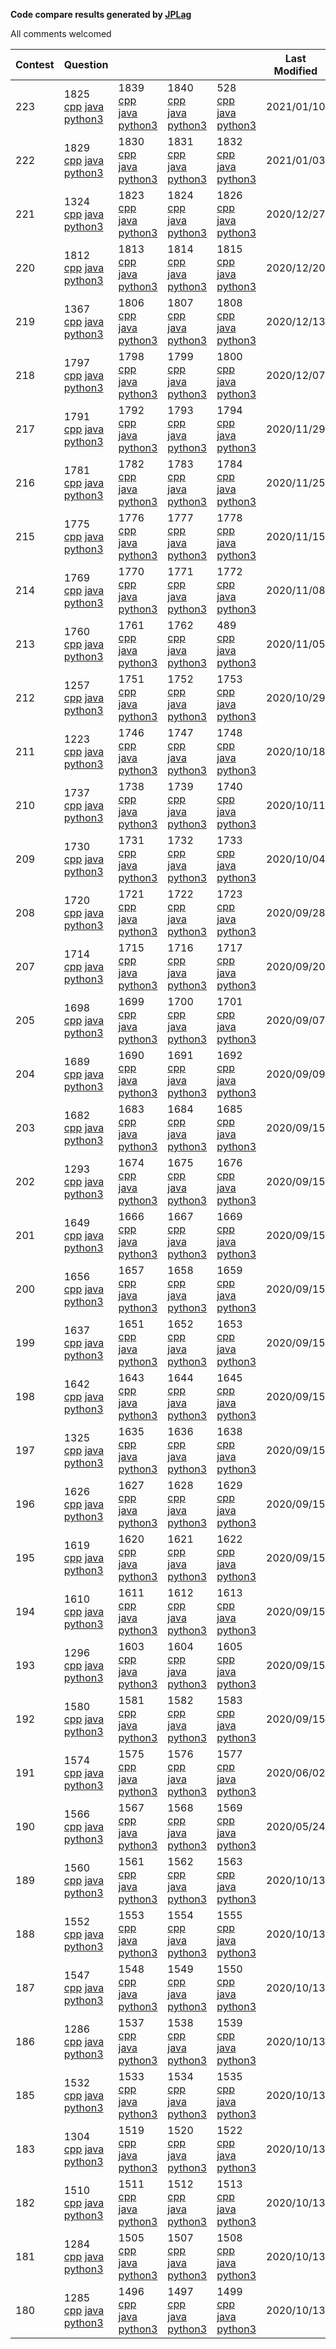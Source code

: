 **Code compare results generated by [JPLag](https://github.com/jplag/jplag)**

All comments welcomed

|Contest|Question||||Last Modified|
|-|-|-|-|-|-|
|223|1825 [cpp](https://feiteng.github.io/ContestResult/223/cppResult/1825/index.html) [java](https://feiteng.github.io/ContestResult/223/javaResult/1825/index.html) [python3](https://feiteng.github.io/ContestResult/223/python3Result/1825/index.html)|1839 [cpp](https://feiteng.github.io/ContestResult/223/cppResult/1839/index.html) [java](https://feiteng.github.io/ContestResult/223/javaResult/1839/index.html) [python3](https://feiteng.github.io/ContestResult/223/python3Result/1839/index.html)|1840 [cpp](https://feiteng.github.io/ContestResult/223/cppResult/1840/index.html) [java](https://feiteng.github.io/ContestResult/223/javaResult/1840/index.html) [python3](https://feiteng.github.io/ContestResult/223/python3Result/1840/index.html)|528 [cpp](https://feiteng.github.io/ContestResult/223/cppResult/528/index.html) [java](https://feiteng.github.io/ContestResult/223/javaResult/528/index.html) [python3](https://feiteng.github.io/ContestResult/223/python3Result/528/index.html)|2021/01/10|
|222|1829 [cpp](https://feiteng.github.io/ContestResult/222/cppResult/1829/index.html) [java](https://feiteng.github.io/ContestResult/222/javaResult/1829/index.html) [python3](https://feiteng.github.io/ContestResult/222/python3Result/1829/index.html)|1830 [cpp](https://feiteng.github.io/ContestResult/222/cppResult/1830/index.html) [java](https://feiteng.github.io/ContestResult/222/javaResult/1830/index.html) [python3](https://feiteng.github.io/ContestResult/222/python3Result/1830/index.html)|1831 [cpp](https://feiteng.github.io/ContestResult/222/cppResult/1831/index.html) [java](https://feiteng.github.io/ContestResult/222/javaResult/1831/index.html) [python3](https://feiteng.github.io/ContestResult/222/python3Result/1831/index.html)|1832 [cpp](https://feiteng.github.io/ContestResult/222/cppResult/1832/index.html) [java](https://feiteng.github.io/ContestResult/222/javaResult/1832/index.html) [python3](https://feiteng.github.io/ContestResult/222/python3Result/1832/index.html)|2021/01/03|
|221|1324 [cpp](https://feiteng.github.io/ContestResult/221/cppResult/1324/index.html) [java](https://feiteng.github.io/ContestResult/221/javaResult/1324/index.html) [python3](https://feiteng.github.io/ContestResult/221/python3Result/1324/index.html)|1823 [cpp](https://feiteng.github.io/ContestResult/221/cppResult/1823/index.html) [java](https://feiteng.github.io/ContestResult/221/javaResult/1823/index.html) [python3](https://feiteng.github.io/ContestResult/221/python3Result/1823/index.html)|1824 [cpp](https://feiteng.github.io/ContestResult/221/cppResult/1824/index.html) [java](https://feiteng.github.io/ContestResult/221/javaResult/1824/index.html) [python3](https://feiteng.github.io/ContestResult/221/python3Result/1824/index.html)|1826 [cpp](https://feiteng.github.io/ContestResult/221/cppResult/1826/index.html) [java](https://feiteng.github.io/ContestResult/221/javaResult/1826/index.html) [python3](https://feiteng.github.io/ContestResult/221/python3Result/1826/index.html)|2020/12/27|
|220|1812 [cpp](https://feiteng.github.io/ContestResult/220/cppResult/1812/index.html) [java](https://feiteng.github.io/ContestResult/220/javaResult/1812/index.html) [python3](https://feiteng.github.io/ContestResult/220/python3Result/1812/index.html)|1813 [cpp](https://feiteng.github.io/ContestResult/220/cppResult/1813/index.html) [java](https://feiteng.github.io/ContestResult/220/javaResult/1813/index.html) [python3](https://feiteng.github.io/ContestResult/220/python3Result/1813/index.html)|1814 [cpp](https://feiteng.github.io/ContestResult/220/cppResult/1814/index.html) [java](https://feiteng.github.io/ContestResult/220/javaResult/1814/index.html) [python3](https://feiteng.github.io/ContestResult/220/python3Result/1814/index.html)|1815 [cpp](https://feiteng.github.io/ContestResult/220/cppResult/1815/index.html) [java](https://feiteng.github.io/ContestResult/220/javaResult/1815/index.html) [python3](https://feiteng.github.io/ContestResult/220/python3Result/1815/index.html)|2020/12/20|
|219|1367 [cpp](https://feiteng.github.io/ContestResult/219/cppResult/1367/index.html) [java](https://feiteng.github.io/ContestResult/219/javaResult/1367/index.html) [python3](https://feiteng.github.io/ContestResult/219/python3Result/1367/index.html)|1806 [cpp](https://feiteng.github.io/ContestResult/219/cppResult/1806/index.html) [java](https://feiteng.github.io/ContestResult/219/javaResult/1806/index.html) [python3](https://feiteng.github.io/ContestResult/219/python3Result/1806/index.html)|1807 [cpp](https://feiteng.github.io/ContestResult/219/cppResult/1807/index.html) [java](https://feiteng.github.io/ContestResult/219/javaResult/1807/index.html) [python3](https://feiteng.github.io/ContestResult/219/python3Result/1807/index.html)|1808 [cpp](https://feiteng.github.io/ContestResult/219/cppResult/1808/index.html) [java](https://feiteng.github.io/ContestResult/219/javaResult/1808/index.html) [python3](https://feiteng.github.io/ContestResult/219/python3Result/1808/index.html)|2020/12/13|
|218|1797 [cpp](https://feiteng.github.io/ContestResult/218/cppResult/1797/index.html) [java](https://feiteng.github.io/ContestResult/218/javaResult/1797/index.html) [python3](https://feiteng.github.io/ContestResult/218/python3Result/1797/index.html)|1798 [cpp](https://feiteng.github.io/ContestResult/218/cppResult/1798/index.html) [java](https://feiteng.github.io/ContestResult/218/javaResult/1798/index.html) [python3](https://feiteng.github.io/ContestResult/218/python3Result/1798/index.html)|1799 [cpp](https://feiteng.github.io/ContestResult/218/cppResult/1799/index.html) [java](https://feiteng.github.io/ContestResult/218/javaResult/1799/index.html) [python3](https://feiteng.github.io/ContestResult/218/python3Result/1799/index.html)|1800 [cpp](https://feiteng.github.io/ContestResult/218/cppResult/1800/index.html) [java](https://feiteng.github.io/ContestResult/218/javaResult/1800/index.html) [python3](https://feiteng.github.io/ContestResult/218/python3Result/1800/index.html)|2020/12/07|
|217|1791 [cpp](https://feiteng.github.io/ContestResult/217/cppResult/1791/index.html) [java](https://feiteng.github.io/ContestResult/217/javaResult/1791/index.html) [python3](https://feiteng.github.io/ContestResult/217/python3Result/1791/index.html)|1792 [cpp](https://feiteng.github.io/ContestResult/217/cppResult/1792/index.html) [java](https://feiteng.github.io/ContestResult/217/javaResult/1792/index.html) [python3](https://feiteng.github.io/ContestResult/217/python3Result/1792/index.html)|1793 [cpp](https://feiteng.github.io/ContestResult/217/cppResult/1793/index.html) [java](https://feiteng.github.io/ContestResult/217/javaResult/1793/index.html) [python3](https://feiteng.github.io/ContestResult/217/python3Result/1793/index.html)|1794 [cpp](https://feiteng.github.io/ContestResult/217/cppResult/1794/index.html) [java](https://feiteng.github.io/ContestResult/217/javaResult/1794/index.html) [python3](https://feiteng.github.io/ContestResult/217/python3Result/1794/index.html)|2020/11/29|
|216|1781 [cpp](https://feiteng.github.io/ContestResult/216/cppResult/1781/index.html) [java](https://feiteng.github.io/ContestResult/216/javaResult/1781/index.html) [python3](https://feiteng.github.io/ContestResult/216/python3Result/1781/index.html)|1782 [cpp](https://feiteng.github.io/ContestResult/216/cppResult/1782/index.html) [java](https://feiteng.github.io/ContestResult/216/javaResult/1782/index.html) [python3](https://feiteng.github.io/ContestResult/216/python3Result/1782/index.html)|1783 [cpp](https://feiteng.github.io/ContestResult/216/cppResult/1783/index.html) [java](https://feiteng.github.io/ContestResult/216/javaResult/1783/index.html) [python3](https://feiteng.github.io/ContestResult/216/python3Result/1783/index.html)|1784 [cpp](https://feiteng.github.io/ContestResult/216/cppResult/1784/index.html) [java](https://feiteng.github.io/ContestResult/216/javaResult/1784/index.html) [python3](https://feiteng.github.io/ContestResult/216/python3Result/1784/index.html)|2020/11/25|
|215|1775 [cpp](https://feiteng.github.io/ContestResult/215/cppResult/1775/index.html) [java](https://feiteng.github.io/ContestResult/215/javaResult/1775/index.html) [python3](https://feiteng.github.io/ContestResult/215/python3Result/1775/index.html)|1776 [cpp](https://feiteng.github.io/ContestResult/215/cppResult/1776/index.html) [java](https://feiteng.github.io/ContestResult/215/javaResult/1776/index.html) [python3](https://feiteng.github.io/ContestResult/215/python3Result/1776/index.html)|1777 [cpp](https://feiteng.github.io/ContestResult/215/cppResult/1777/index.html) [java](https://feiteng.github.io/ContestResult/215/javaResult/1777/index.html) [python3](https://feiteng.github.io/ContestResult/215/python3Result/1777/index.html)|1778 [cpp](https://feiteng.github.io/ContestResult/215/cppResult/1778/index.html) [java](https://feiteng.github.io/ContestResult/215/javaResult/1778/index.html) [python3](https://feiteng.github.io/ContestResult/215/python3Result/1778/index.html)|2020/11/15|
|214|1769 [cpp](https://feiteng.github.io/ContestResult/214/cppResult/1769/index.html) [java](https://feiteng.github.io/ContestResult/214/javaResult/1769/index.html) [python3](https://feiteng.github.io/ContestResult/214/python3Result/1769/index.html)|1770 [cpp](https://feiteng.github.io/ContestResult/214/cppResult/1770/index.html) [java](https://feiteng.github.io/ContestResult/214/javaResult/1770/index.html) [python3](https://feiteng.github.io/ContestResult/214/python3Result/1770/index.html)|1771 [cpp](https://feiteng.github.io/ContestResult/214/cppResult/1771/index.html) [java](https://feiteng.github.io/ContestResult/214/javaResult/1771/index.html) [python3](https://feiteng.github.io/ContestResult/214/python3Result/1771/index.html)|1772 [cpp](https://feiteng.github.io/ContestResult/214/cppResult/1772/index.html) [java](https://feiteng.github.io/ContestResult/214/javaResult/1772/index.html) [python3](https://feiteng.github.io/ContestResult/214/python3Result/1772/index.html)|2020/11/08|
|213|1760 [cpp](https://feiteng.github.io/ContestResult/213/cppResult/1760/index.html) [java](https://feiteng.github.io/ContestResult/213/javaResult/1760/index.html) [python3](https://feiteng.github.io/ContestResult/213/python3Result/1760/index.html)|1761 [cpp](https://feiteng.github.io/ContestResult/213/cppResult/1761/index.html) [java](https://feiteng.github.io/ContestResult/213/javaResult/1761/index.html) [python3](https://feiteng.github.io/ContestResult/213/python3Result/1761/index.html)|1762 [cpp](https://feiteng.github.io/ContestResult/213/cppResult/1762/index.html) [java](https://feiteng.github.io/ContestResult/213/javaResult/1762/index.html) [python3](https://feiteng.github.io/ContestResult/213/python3Result/1762/index.html)|489 [cpp](https://feiteng.github.io/ContestResult/213/cppResult/489/index.html) [java](https://feiteng.github.io/ContestResult/213/javaResult/489/index.html) [python3](https://feiteng.github.io/ContestResult/213/python3Result/489/index.html)|2020/11/05|
|212|1257 [cpp](https://feiteng.github.io/ContestResult/212/cppResult/1257/index.html) [java](https://feiteng.github.io/ContestResult/212/javaResult/1257/index.html) [python3](https://feiteng.github.io/ContestResult/212/python3Result/1257/index.html)|1751 [cpp](https://feiteng.github.io/ContestResult/212/cppResult/1751/index.html) [java](https://feiteng.github.io/ContestResult/212/javaResult/1751/index.html) [python3](https://feiteng.github.io/ContestResult/212/python3Result/1751/index.html)|1752 [cpp](https://feiteng.github.io/ContestResult/212/cppResult/1752/index.html) [java](https://feiteng.github.io/ContestResult/212/javaResult/1752/index.html) [python3](https://feiteng.github.io/ContestResult/212/python3Result/1752/index.html)|1753 [cpp](https://feiteng.github.io/ContestResult/212/cppResult/1753/index.html) [java](https://feiteng.github.io/ContestResult/212/javaResult/1753/index.html) [python3](https://feiteng.github.io/ContestResult/212/python3Result/1753/index.html)|2020/10/29|
|211|1223 [cpp](https://feiteng.github.io/ContestResult/211/cppResult/1223/index.html) [java](https://feiteng.github.io/ContestResult/211/javaResult/1223/index.html) [python3](https://feiteng.github.io/ContestResult/211/python3Result/1223/index.html)|1746 [cpp](https://feiteng.github.io/ContestResult/211/cppResult/1746/index.html) [java](https://feiteng.github.io/ContestResult/211/javaResult/1746/index.html) [python3](https://feiteng.github.io/ContestResult/211/python3Result/1746/index.html)|1747 [cpp](https://feiteng.github.io/ContestResult/211/cppResult/1747/index.html) [java](https://feiteng.github.io/ContestResult/211/javaResult/1747/index.html) [python3](https://feiteng.github.io/ContestResult/211/python3Result/1747/index.html)|1748 [cpp](https://feiteng.github.io/ContestResult/211/cppResult/1748/index.html) [java](https://feiteng.github.io/ContestResult/211/javaResult/1748/index.html) [python3](https://feiteng.github.io/ContestResult/211/python3Result/1748/index.html)|2020/10/18|
|210|1737 [cpp](https://feiteng.github.io/ContestResult/210/cppResult/1737/index.html) [java](https://feiteng.github.io/ContestResult/210/javaResult/1737/index.html) [python3](https://feiteng.github.io/ContestResult/210/python3Result/1737/index.html)|1738 [cpp](https://feiteng.github.io/ContestResult/210/cppResult/1738/index.html) [java](https://feiteng.github.io/ContestResult/210/javaResult/1738/index.html) [python3](https://feiteng.github.io/ContestResult/210/python3Result/1738/index.html)|1739 [cpp](https://feiteng.github.io/ContestResult/210/cppResult/1739/index.html) [java](https://feiteng.github.io/ContestResult/210/javaResult/1739/index.html) [python3](https://feiteng.github.io/ContestResult/210/python3Result/1739/index.html)|1740 [cpp](https://feiteng.github.io/ContestResult/210/cppResult/1740/index.html) [java](https://feiteng.github.io/ContestResult/210/javaResult/1740/index.html) [python3](https://feiteng.github.io/ContestResult/210/python3Result/1740/index.html)|2020/10/11|
|209|1730 [cpp](https://feiteng.github.io/ContestResult/209/cppResult/1730/index.html) [java](https://feiteng.github.io/ContestResult/209/javaResult/1730/index.html) [python3](https://feiteng.github.io/ContestResult/209/python3Result/1730/index.html)|1731 [cpp](https://feiteng.github.io/ContestResult/209/cppResult/1731/index.html) [java](https://feiteng.github.io/ContestResult/209/javaResult/1731/index.html) [python3](https://feiteng.github.io/ContestResult/209/python3Result/1731/index.html)|1732 [cpp](https://feiteng.github.io/ContestResult/209/cppResult/1732/index.html) [java](https://feiteng.github.io/ContestResult/209/javaResult/1732/index.html) [python3](https://feiteng.github.io/ContestResult/209/python3Result/1732/index.html)|1733 [cpp](https://feiteng.github.io/ContestResult/209/cppResult/1733/index.html) [java](https://feiteng.github.io/ContestResult/209/javaResult/1733/index.html) [python3](https://feiteng.github.io/ContestResult/209/python3Result/1733/index.html)|2020/10/04|
|208|1720 [cpp](https://feiteng.github.io/ContestResult/208/cppResult/1720/index.html) [java](https://feiteng.github.io/ContestResult/208/javaResult/1720/index.html) [python3](https://feiteng.github.io/ContestResult/208/python3Result/1720/index.html)|1721 [cpp](https://feiteng.github.io/ContestResult/208/cppResult/1721/index.html) [java](https://feiteng.github.io/ContestResult/208/javaResult/1721/index.html) [python3](https://feiteng.github.io/ContestResult/208/python3Result/1721/index.html)|1722 [cpp](https://feiteng.github.io/ContestResult/208/cppResult/1722/index.html) [java](https://feiteng.github.io/ContestResult/208/javaResult/1722/index.html) [python3](https://feiteng.github.io/ContestResult/208/python3Result/1722/index.html)|1723 [cpp](https://feiteng.github.io/ContestResult/208/cppResult/1723/index.html) [java](https://feiteng.github.io/ContestResult/208/javaResult/1723/index.html) [python3](https://feiteng.github.io/ContestResult/208/python3Result/1723/index.html)|2020/09/28|
|207|1714 [cpp](https://feiteng.github.io/ContestResult/207/cppResult/1714/index.html) [java](https://feiteng.github.io/ContestResult/207/javaResult/1714/index.html) [python3](https://feiteng.github.io/ContestResult/207/python3Result/1714/index.html)|1715 [cpp](https://feiteng.github.io/ContestResult/207/cppResult/1715/index.html) [java](https://feiteng.github.io/ContestResult/207/javaResult/1715/index.html) [python3](https://feiteng.github.io/ContestResult/207/python3Result/1715/index.html)|1716 [cpp](https://feiteng.github.io/ContestResult/207/cppResult/1716/index.html) [java](https://feiteng.github.io/ContestResult/207/javaResult/1716/index.html) [python3](https://feiteng.github.io/ContestResult/207/python3Result/1716/index.html)|1717 [cpp](https://feiteng.github.io/ContestResult/207/cppResult/1717/index.html) [java](https://feiteng.github.io/ContestResult/207/javaResult/1717/index.html) [python3](https://feiteng.github.io/ContestResult/207/python3Result/1717/index.html)|2020/09/20|
|205|1698 [cpp](https://feiteng.github.io/ContestResult/205/cppResult/1698/index.html) [java](https://feiteng.github.io/ContestResult/205/javaResult/1698/index.html) [python3](https://feiteng.github.io/ContestResult/205/python3Result/1698/index.html)|1699 [cpp](https://feiteng.github.io/ContestResult/205/cppResult/1699/index.html) [java](https://feiteng.github.io/ContestResult/205/javaResult/1699/index.html) [python3](https://feiteng.github.io/ContestResult/205/python3Result/1699/index.html)|1700 [cpp](https://feiteng.github.io/ContestResult/205/cppResult/1700/index.html) [java](https://feiteng.github.io/ContestResult/205/javaResult/1700/index.html) [python3](https://feiteng.github.io/ContestResult/205/python3Result/1700/index.html)|1701 [cpp](https://feiteng.github.io/ContestResult/205/cppResult/1701/index.html) [java](https://feiteng.github.io/ContestResult/205/javaResult/1701/index.html) [python3](https://feiteng.github.io/ContestResult/205/python3Result/1701/index.html)|2020/09/07|
|204|1689 [cpp](https://feiteng.github.io/ContestResult/204/cppResult/1689/index.html) [java](https://feiteng.github.io/ContestResult/204/javaResult/1689/index.html) [python3](https://feiteng.github.io/ContestResult/204/python3Result/1689/index.html)|1690 [cpp](https://feiteng.github.io/ContestResult/204/cppResult/1690/index.html) [java](https://feiteng.github.io/ContestResult/204/javaResult/1690/index.html) [python3](https://feiteng.github.io/ContestResult/204/python3Result/1690/index.html)|1691 [cpp](https://feiteng.github.io/ContestResult/204/cppResult/1691/index.html) [java](https://feiteng.github.io/ContestResult/204/javaResult/1691/index.html) [python3](https://feiteng.github.io/ContestResult/204/python3Result/1691/index.html)|1692 [cpp](https://feiteng.github.io/ContestResult/204/cppResult/1692/index.html) [java](https://feiteng.github.io/ContestResult/204/javaResult/1692/index.html) [python3](https://feiteng.github.io/ContestResult/204/python3Result/1692/index.html)|2020/09/09|
|203|1682 [cpp](https://feiteng.github.io/ContestResult/203/cppResult/1682/index.html) [java](https://feiteng.github.io/ContestResult/203/javaResult/1682/index.html) [python3](https://feiteng.github.io/ContestResult/203/python3Result/1682/index.html)|1683 [cpp](https://feiteng.github.io/ContestResult/203/cppResult/1683/index.html) [java](https://feiteng.github.io/ContestResult/203/javaResult/1683/index.html) [python3](https://feiteng.github.io/ContestResult/203/python3Result/1683/index.html)|1684 [cpp](https://feiteng.github.io/ContestResult/203/cppResult/1684/index.html) [java](https://feiteng.github.io/ContestResult/203/javaResult/1684/index.html) [python3](https://feiteng.github.io/ContestResult/203/python3Result/1684/index.html)|1685 [cpp](https://feiteng.github.io/ContestResult/203/cppResult/1685/index.html) [java](https://feiteng.github.io/ContestResult/203/javaResult/1685/index.html) [python3](https://feiteng.github.io/ContestResult/203/python3Result/1685/index.html)|2020/09/15|
|202|1293 [cpp](https://feiteng.github.io/ContestResult/202/cppResult/1293/index.html) [java](https://feiteng.github.io/ContestResult/202/javaResult/1293/index.html) [python3](https://feiteng.github.io/ContestResult/202/python3Result/1293/index.html)|1674 [cpp](https://feiteng.github.io/ContestResult/202/cppResult/1674/index.html) [java](https://feiteng.github.io/ContestResult/202/javaResult/1674/index.html) [python3](https://feiteng.github.io/ContestResult/202/python3Result/1674/index.html)|1675 [cpp](https://feiteng.github.io/ContestResult/202/cppResult/1675/index.html) [java](https://feiteng.github.io/ContestResult/202/javaResult/1675/index.html) [python3](https://feiteng.github.io/ContestResult/202/python3Result/1675/index.html)|1676 [cpp](https://feiteng.github.io/ContestResult/202/cppResult/1676/index.html) [java](https://feiteng.github.io/ContestResult/202/javaResult/1676/index.html) [python3](https://feiteng.github.io/ContestResult/202/python3Result/1676/index.html)|2020/09/15|
|201|1649 [cpp](https://feiteng.github.io/ContestResult/201/cppResult/1649/index.html) [java](https://feiteng.github.io/ContestResult/201/javaResult/1649/index.html) [python3](https://feiteng.github.io/ContestResult/201/python3Result/1649/index.html)|1666 [cpp](https://feiteng.github.io/ContestResult/201/cppResult/1666/index.html) [java](https://feiteng.github.io/ContestResult/201/javaResult/1666/index.html) [python3](https://feiteng.github.io/ContestResult/201/python3Result/1666/index.html)|1667 [cpp](https://feiteng.github.io/ContestResult/201/cppResult/1667/index.html) [java](https://feiteng.github.io/ContestResult/201/javaResult/1667/index.html) [python3](https://feiteng.github.io/ContestResult/201/python3Result/1667/index.html)|1669 [cpp](https://feiteng.github.io/ContestResult/201/cppResult/1669/index.html) [java](https://feiteng.github.io/ContestResult/201/javaResult/1669/index.html) [python3](https://feiteng.github.io/ContestResult/201/python3Result/1669/index.html)|2020/09/15|
|200|1656 [cpp](https://feiteng.github.io/ContestResult/200/cppResult/1656/index.html) [java](https://feiteng.github.io/ContestResult/200/javaResult/1656/index.html) [python3](https://feiteng.github.io/ContestResult/200/python3Result/1656/index.html)|1657 [cpp](https://feiteng.github.io/ContestResult/200/cppResult/1657/index.html) [java](https://feiteng.github.io/ContestResult/200/javaResult/1657/index.html) [python3](https://feiteng.github.io/ContestResult/200/python3Result/1657/index.html)|1658 [cpp](https://feiteng.github.io/ContestResult/200/cppResult/1658/index.html) [java](https://feiteng.github.io/ContestResult/200/javaResult/1658/index.html) [python3](https://feiteng.github.io/ContestResult/200/python3Result/1658/index.html)|1659 [cpp](https://feiteng.github.io/ContestResult/200/cppResult/1659/index.html) [java](https://feiteng.github.io/ContestResult/200/javaResult/1659/index.html) [python3](https://feiteng.github.io/ContestResult/200/python3Result/1659/index.html)|2020/09/15|
|199|1637 [cpp](https://feiteng.github.io/ContestResult/199/cppResult/1637/index.html) [java](https://feiteng.github.io/ContestResult/199/javaResult/1637/index.html) [python3](https://feiteng.github.io/ContestResult/199/python3Result/1637/index.html)|1651 [cpp](https://feiteng.github.io/ContestResult/199/cppResult/1651/index.html) [java](https://feiteng.github.io/ContestResult/199/javaResult/1651/index.html) [python3](https://feiteng.github.io/ContestResult/199/python3Result/1651/index.html)|1652 [cpp](https://feiteng.github.io/ContestResult/199/cppResult/1652/index.html) [java](https://feiteng.github.io/ContestResult/199/javaResult/1652/index.html) [python3](https://feiteng.github.io/ContestResult/199/python3Result/1652/index.html)|1653 [cpp](https://feiteng.github.io/ContestResult/199/cppResult/1653/index.html) [java](https://feiteng.github.io/ContestResult/199/javaResult/1653/index.html) [python3](https://feiteng.github.io/ContestResult/199/python3Result/1653/index.html)|2020/09/15|
|198|1642 [cpp](https://feiteng.github.io/ContestResult/198/cppResult/1642/index.html) [java](https://feiteng.github.io/ContestResult/198/javaResult/1642/index.html) [python3](https://feiteng.github.io/ContestResult/198/python3Result/1642/index.html)|1643 [cpp](https://feiteng.github.io/ContestResult/198/cppResult/1643/index.html) [java](https://feiteng.github.io/ContestResult/198/javaResult/1643/index.html) [python3](https://feiteng.github.io/ContestResult/198/python3Result/1643/index.html)|1644 [cpp](https://feiteng.github.io/ContestResult/198/cppResult/1644/index.html) [java](https://feiteng.github.io/ContestResult/198/javaResult/1644/index.html) [python3](https://feiteng.github.io/ContestResult/198/python3Result/1644/index.html)|1645 [cpp](https://feiteng.github.io/ContestResult/198/cppResult/1645/index.html) [java](https://feiteng.github.io/ContestResult/198/javaResult/1645/index.html) [python3](https://feiteng.github.io/ContestResult/198/python3Result/1645/index.html)|2020/09/15|
|197|1325 [cpp](https://feiteng.github.io/ContestResult/197/cppResult/1325/index.html) [java](https://feiteng.github.io/ContestResult/197/javaResult/1325/index.html) [python3](https://feiteng.github.io/ContestResult/197/python3Result/1325/index.html)|1635 [cpp](https://feiteng.github.io/ContestResult/197/cppResult/1635/index.html) [java](https://feiteng.github.io/ContestResult/197/javaResult/1635/index.html) [python3](https://feiteng.github.io/ContestResult/197/python3Result/1635/index.html)|1636 [cpp](https://feiteng.github.io/ContestResult/197/cppResult/1636/index.html) [java](https://feiteng.github.io/ContestResult/197/javaResult/1636/index.html) [python3](https://feiteng.github.io/ContestResult/197/python3Result/1636/index.html)|1638 [cpp](https://feiteng.github.io/ContestResult/197/cppResult/1638/index.html) [java](https://feiteng.github.io/ContestResult/197/javaResult/1638/index.html) [python3](https://feiteng.github.io/ContestResult/197/python3Result/1638/index.html)|2020/09/15|
|196|1626 [cpp](https://feiteng.github.io/ContestResult/196/cppResult/1626/index.html) [java](https://feiteng.github.io/ContestResult/196/javaResult/1626/index.html) [python3](https://feiteng.github.io/ContestResult/196/python3Result/1626/index.html)|1627 [cpp](https://feiteng.github.io/ContestResult/196/cppResult/1627/index.html) [java](https://feiteng.github.io/ContestResult/196/javaResult/1627/index.html) [python3](https://feiteng.github.io/ContestResult/196/python3Result/1627/index.html)|1628 [cpp](https://feiteng.github.io/ContestResult/196/cppResult/1628/index.html) [java](https://feiteng.github.io/ContestResult/196/javaResult/1628/index.html) [python3](https://feiteng.github.io/ContestResult/196/python3Result/1628/index.html)|1629 [cpp](https://feiteng.github.io/ContestResult/196/cppResult/1629/index.html) [java](https://feiteng.github.io/ContestResult/196/javaResult/1629/index.html) [python3](https://feiteng.github.io/ContestResult/196/python3Result/1629/index.html)|2020/09/15|
|195|1619 [cpp](https://feiteng.github.io/ContestResult/195/cppResult/1619/index.html) [java](https://feiteng.github.io/ContestResult/195/javaResult/1619/index.html) [python3](https://feiteng.github.io/ContestResult/195/python3Result/1619/index.html)|1620 [cpp](https://feiteng.github.io/ContestResult/195/cppResult/1620/index.html) [java](https://feiteng.github.io/ContestResult/195/javaResult/1620/index.html) [python3](https://feiteng.github.io/ContestResult/195/python3Result/1620/index.html)|1621 [cpp](https://feiteng.github.io/ContestResult/195/cppResult/1621/index.html) [java](https://feiteng.github.io/ContestResult/195/javaResult/1621/index.html) [python3](https://feiteng.github.io/ContestResult/195/python3Result/1621/index.html)|1622 [cpp](https://feiteng.github.io/ContestResult/195/cppResult/1622/index.html) [java](https://feiteng.github.io/ContestResult/195/javaResult/1622/index.html) [python3](https://feiteng.github.io/ContestResult/195/python3Result/1622/index.html)|2020/09/15|
|194|1610 [cpp](https://feiteng.github.io/ContestResult/194/cppResult/1610/index.html) [java](https://feiteng.github.io/ContestResult/194/javaResult/1610/index.html) [python3](https://feiteng.github.io/ContestResult/194/python3Result/1610/index.html)|1611 [cpp](https://feiteng.github.io/ContestResult/194/cppResult/1611/index.html) [java](https://feiteng.github.io/ContestResult/194/javaResult/1611/index.html) [python3](https://feiteng.github.io/ContestResult/194/python3Result/1611/index.html)|1612 [cpp](https://feiteng.github.io/ContestResult/194/cppResult/1612/index.html) [java](https://feiteng.github.io/ContestResult/194/javaResult/1612/index.html) [python3](https://feiteng.github.io/ContestResult/194/python3Result/1612/index.html)|1613 [cpp](https://feiteng.github.io/ContestResult/194/cppResult/1613/index.html) [java](https://feiteng.github.io/ContestResult/194/javaResult/1613/index.html) [python3](https://feiteng.github.io/ContestResult/194/python3Result/1613/index.html)|2020/09/15|
|193|1296 [cpp](https://feiteng.github.io/ContestResult/193/cppResult/1296/index.html) [java](https://feiteng.github.io/ContestResult/193/javaResult/1296/index.html) [python3](https://feiteng.github.io/ContestResult/193/python3Result/1296/index.html)|1603 [cpp](https://feiteng.github.io/ContestResult/193/cppResult/1603/index.html) [java](https://feiteng.github.io/ContestResult/193/javaResult/1603/index.html) [python3](https://feiteng.github.io/ContestResult/193/python3Result/1603/index.html)|1604 [cpp](https://feiteng.github.io/ContestResult/193/cppResult/1604/index.html) [java](https://feiteng.github.io/ContestResult/193/javaResult/1604/index.html) [python3](https://feiteng.github.io/ContestResult/193/python3Result/1604/index.html)|1605 [cpp](https://feiteng.github.io/ContestResult/193/cppResult/1605/index.html) [java](https://feiteng.github.io/ContestResult/193/javaResult/1605/index.html) [python3](https://feiteng.github.io/ContestResult/193/python3Result/1605/index.html)|2020/09/15|
|192|1580 [cpp](https://feiteng.github.io/ContestResult/192/cppResult/1580/index.html) [java](https://feiteng.github.io/ContestResult/192/javaResult/1580/index.html) [python3](https://feiteng.github.io/ContestResult/192/python3Result/1580/index.html)|1581 [cpp](https://feiteng.github.io/ContestResult/192/cppResult/1581/index.html) [java](https://feiteng.github.io/ContestResult/192/javaResult/1581/index.html) [python3](https://feiteng.github.io/ContestResult/192/python3Result/1581/index.html)|1582 [cpp](https://feiteng.github.io/ContestResult/192/cppResult/1582/index.html) [java](https://feiteng.github.io/ContestResult/192/javaResult/1582/index.html) [python3](https://feiteng.github.io/ContestResult/192/python3Result/1582/index.html)|1583 [cpp](https://feiteng.github.io/ContestResult/192/cppResult/1583/index.html) [java](https://feiteng.github.io/ContestResult/192/javaResult/1583/index.html) [python3](https://feiteng.github.io/ContestResult/192/python3Result/1583/index.html)|2020/09/15|
|191|1574 [cpp](https://feiteng.github.io/ContestResult/191/cppResult/1574/index.html) [java](https://feiteng.github.io/ContestResult/191/javaResult/1574/index.html) [python3](https://feiteng.github.io/ContestResult/191/python3Result/1574/index.html)|1575 [cpp](https://feiteng.github.io/ContestResult/191/cppResult/1575/index.html) [java](https://feiteng.github.io/ContestResult/191/javaResult/1575/index.html) [python3](https://feiteng.github.io/ContestResult/191/python3Result/1575/index.html)|1576 [cpp](https://feiteng.github.io/ContestResult/191/cppResult/1576/index.html) [java](https://feiteng.github.io/ContestResult/191/javaResult/1576/index.html) [python3](https://feiteng.github.io/ContestResult/191/python3Result/1576/index.html)|1577 [cpp](https://feiteng.github.io/ContestResult/191/cppResult/1577/index.html) [java](https://feiteng.github.io/ContestResult/191/javaResult/1577/index.html) [python3](https://feiteng.github.io/ContestResult/191/python3Result/1577/index.html)|2020/06/02|
|190|1566 [cpp](https://feiteng.github.io/ContestResult/190/cppResult/1566/index.html) [java](https://feiteng.github.io/ContestResult/190/javaResult/1566/index.html) [python3](https://feiteng.github.io/ContestResult/190/python3Result/1566/index.html)|1567 [cpp](https://feiteng.github.io/ContestResult/190/cppResult/1567/index.html) [java](https://feiteng.github.io/ContestResult/190/javaResult/1567/index.html) [python3](https://feiteng.github.io/ContestResult/190/python3Result/1567/index.html)|1568 [cpp](https://feiteng.github.io/ContestResult/190/cppResult/1568/index.html) [java](https://feiteng.github.io/ContestResult/190/javaResult/1568/index.html) [python3](https://feiteng.github.io/ContestResult/190/python3Result/1568/index.html)|1569 [cpp](https://feiteng.github.io/ContestResult/190/cppResult/1569/index.html) [java](https://feiteng.github.io/ContestResult/190/javaResult/1569/index.html) [python3](https://feiteng.github.io/ContestResult/190/python3Result/1569/index.html)|2020/05/24|
|189|1560 [cpp](https://feiteng.github.io/ContestResult/189/cppResult/1560/index.html) [java](https://feiteng.github.io/ContestResult/189/javaResult/1560/index.html) [python3](https://feiteng.github.io/ContestResult/189/python3Result/1560/index.html)|1561 [cpp](https://feiteng.github.io/ContestResult/189/cppResult/1561/index.html) [java](https://feiteng.github.io/ContestResult/189/javaResult/1561/index.html) [python3](https://feiteng.github.io/ContestResult/189/python3Result/1561/index.html)|1562 [cpp](https://feiteng.github.io/ContestResult/189/cppResult/1562/index.html) [java](https://feiteng.github.io/ContestResult/189/javaResult/1562/index.html) [python3](https://feiteng.github.io/ContestResult/189/python3Result/1562/index.html)|1563 [cpp](https://feiteng.github.io/ContestResult/189/cppResult/1563/index.html) [java](https://feiteng.github.io/ContestResult/189/javaResult/1563/index.html) [python3](https://feiteng.github.io/ContestResult/189/python3Result/1563/index.html)|2020/10/13|
|188|1552 [cpp](https://feiteng.github.io/ContestResult/188/cppResult/1552/index.html) [java](https://feiteng.github.io/ContestResult/188/javaResult/1552/index.html) [python3](https://feiteng.github.io/ContestResult/188/python3Result/1552/index.html)|1553 [cpp](https://feiteng.github.io/ContestResult/188/cppResult/1553/index.html) [java](https://feiteng.github.io/ContestResult/188/javaResult/1553/index.html) [python3](https://feiteng.github.io/ContestResult/188/python3Result/1553/index.html)|1554 [cpp](https://feiteng.github.io/ContestResult/188/cppResult/1554/index.html) [java](https://feiteng.github.io/ContestResult/188/javaResult/1554/index.html) [python3](https://feiteng.github.io/ContestResult/188/python3Result/1554/index.html)|1555 [cpp](https://feiteng.github.io/ContestResult/188/cppResult/1555/index.html) [java](https://feiteng.github.io/ContestResult/188/javaResult/1555/index.html) [python3](https://feiteng.github.io/ContestResult/188/python3Result/1555/index.html)|2020/10/13|
|187|1547 [cpp](https://feiteng.github.io/ContestResult/187/cppResult/1547/index.html) [java](https://feiteng.github.io/ContestResult/187/javaResult/1547/index.html) [python3](https://feiteng.github.io/ContestResult/187/python3Result/1547/index.html)|1548 [cpp](https://feiteng.github.io/ContestResult/187/cppResult/1548/index.html) [java](https://feiteng.github.io/ContestResult/187/javaResult/1548/index.html) [python3](https://feiteng.github.io/ContestResult/187/python3Result/1548/index.html)|1549 [cpp](https://feiteng.github.io/ContestResult/187/cppResult/1549/index.html) [java](https://feiteng.github.io/ContestResult/187/javaResult/1549/index.html) [python3](https://feiteng.github.io/ContestResult/187/python3Result/1549/index.html)|1550 [cpp](https://feiteng.github.io/ContestResult/187/cppResult/1550/index.html) [java](https://feiteng.github.io/ContestResult/187/javaResult/1550/index.html) [python3](https://feiteng.github.io/ContestResult/187/python3Result/1550/index.html)|2020/10/13|
|186|1286 [cpp](https://feiteng.github.io/ContestResult/186/cppResult/1286/index.html) [java](https://feiteng.github.io/ContestResult/186/javaResult/1286/index.html) [python3](https://feiteng.github.io/ContestResult/186/python3Result/1286/index.html)|1537 [cpp](https://feiteng.github.io/ContestResult/186/cppResult/1537/index.html) [java](https://feiteng.github.io/ContestResult/186/javaResult/1537/index.html) [python3](https://feiteng.github.io/ContestResult/186/python3Result/1537/index.html)|1538 [cpp](https://feiteng.github.io/ContestResult/186/cppResult/1538/index.html) [java](https://feiteng.github.io/ContestResult/186/javaResult/1538/index.html) [python3](https://feiteng.github.io/ContestResult/186/python3Result/1538/index.html)|1539 [cpp](https://feiteng.github.io/ContestResult/186/cppResult/1539/index.html) [java](https://feiteng.github.io/ContestResult/186/javaResult/1539/index.html) [python3](https://feiteng.github.io/ContestResult/186/python3Result/1539/index.html)|2020/10/13|
|185|1532 [cpp](https://feiteng.github.io/ContestResult/185/cppResult/1532/index.html) [java](https://feiteng.github.io/ContestResult/185/javaResult/1532/index.html) [python3](https://feiteng.github.io/ContestResult/185/python3Result/1532/index.html)|1533 [cpp](https://feiteng.github.io/ContestResult/185/cppResult/1533/index.html) [java](https://feiteng.github.io/ContestResult/185/javaResult/1533/index.html) [python3](https://feiteng.github.io/ContestResult/185/python3Result/1533/index.html)|1534 [cpp](https://feiteng.github.io/ContestResult/185/cppResult/1534/index.html) [java](https://feiteng.github.io/ContestResult/185/javaResult/1534/index.html) [python3](https://feiteng.github.io/ContestResult/185/python3Result/1534/index.html)|1535 [cpp](https://feiteng.github.io/ContestResult/185/cppResult/1535/index.html) [java](https://feiteng.github.io/ContestResult/185/javaResult/1535/index.html) [python3](https://feiteng.github.io/ContestResult/185/python3Result/1535/index.html)|2020/10/13|
|183|1304 [cpp](https://feiteng.github.io/ContestResult/183/cppResult/1304/index.html) [java](https://feiteng.github.io/ContestResult/183/javaResult/1304/index.html) [python3](https://feiteng.github.io/ContestResult/183/python3Result/1304/index.html)|1519 [cpp](https://feiteng.github.io/ContestResult/183/cppResult/1519/index.html) [java](https://feiteng.github.io/ContestResult/183/javaResult/1519/index.html) [python3](https://feiteng.github.io/ContestResult/183/python3Result/1519/index.html)|1520 [cpp](https://feiteng.github.io/ContestResult/183/cppResult/1520/index.html) [java](https://feiteng.github.io/ContestResult/183/javaResult/1520/index.html) [python3](https://feiteng.github.io/ContestResult/183/python3Result/1520/index.html)|1522 [cpp](https://feiteng.github.io/ContestResult/183/cppResult/1522/index.html) [java](https://feiteng.github.io/ContestResult/183/javaResult/1522/index.html) [python3](https://feiteng.github.io/ContestResult/183/python3Result/1522/index.html)|2020/10/13|
|182|1510 [cpp](https://feiteng.github.io/ContestResult/182/cppResult/1510/index.html) [java](https://feiteng.github.io/ContestResult/182/javaResult/1510/index.html) [python3](https://feiteng.github.io/ContestResult/182/python3Result/1510/index.html)|1511 [cpp](https://feiteng.github.io/ContestResult/182/cppResult/1511/index.html) [java](https://feiteng.github.io/ContestResult/182/javaResult/1511/index.html) [python3](https://feiteng.github.io/ContestResult/182/python3Result/1511/index.html)|1512 [cpp](https://feiteng.github.io/ContestResult/182/cppResult/1512/index.html) [java](https://feiteng.github.io/ContestResult/182/javaResult/1512/index.html) [python3](https://feiteng.github.io/ContestResult/182/python3Result/1512/index.html)|1513 [cpp](https://feiteng.github.io/ContestResult/182/cppResult/1513/index.html) [java](https://feiteng.github.io/ContestResult/182/javaResult/1513/index.html) [python3](https://feiteng.github.io/ContestResult/182/python3Result/1513/index.html)|2020/10/13|
|181|1284 [cpp](https://feiteng.github.io/ContestResult/181/cppResult/1284/index.html) [java](https://feiteng.github.io/ContestResult/181/javaResult/1284/index.html) [python3](https://feiteng.github.io/ContestResult/181/python3Result/1284/index.html)|1505 [cpp](https://feiteng.github.io/ContestResult/181/cppResult/1505/index.html) [java](https://feiteng.github.io/ContestResult/181/javaResult/1505/index.html) [python3](https://feiteng.github.io/ContestResult/181/python3Result/1505/index.html)|1507 [cpp](https://feiteng.github.io/ContestResult/181/cppResult/1507/index.html) [java](https://feiteng.github.io/ContestResult/181/javaResult/1507/index.html) [python3](https://feiteng.github.io/ContestResult/181/python3Result/1507/index.html)|1508 [cpp](https://feiteng.github.io/ContestResult/181/cppResult/1508/index.html) [java](https://feiteng.github.io/ContestResult/181/javaResult/1508/index.html) [python3](https://feiteng.github.io/ContestResult/181/python3Result/1508/index.html)|2020/10/13|
|180|1285 [cpp](https://feiteng.github.io/ContestResult/180/cppResult/1285/index.html) [java](https://feiteng.github.io/ContestResult/180/javaResult/1285/index.html) [python3](https://feiteng.github.io/ContestResult/180/python3Result/1285/index.html)|1496 [cpp](https://feiteng.github.io/ContestResult/180/cppResult/1496/index.html) [java](https://feiteng.github.io/ContestResult/180/javaResult/1496/index.html) [python3](https://feiteng.github.io/ContestResult/180/python3Result/1496/index.html)|1497 [cpp](https://feiteng.github.io/ContestResult/180/cppResult/1497/index.html) [java](https://feiteng.github.io/ContestResult/180/javaResult/1497/index.html) [python3](https://feiteng.github.io/ContestResult/180/python3Result/1497/index.html)|1499 [cpp](https://feiteng.github.io/ContestResult/180/cppResult/1499/index.html) [java](https://feiteng.github.io/ContestResult/180/javaResult/1499/index.html) [python3](https://feiteng.github.io/ContestResult/180/python3Result/1499/index.html)|2020/10/13|